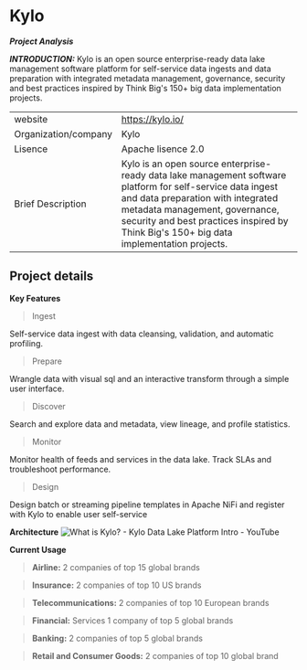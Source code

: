 ﻿

# Kylo


***Project Analysis***


 ***INTRODUCTION:***
  Kylo is an open source enterprise-ready data lake management software platform for self-service data ingests and data preparation with integrated metadata management, governance, security and best practices inspired by Think Big's 150+ big data implementation projects. 
  

|  |  |
|--|--|
|website |  https://kylo.io/|
|Organization/company| Kylo|
|Lisence|Apache lisence 2.0|
|Brief Description|Kylo is an open source enterprise-ready data lake management software platform for self-service data ingest and data preparation with integrated metadata management, governance, security and best practices inspired by Think Big's 150+ big data implementation projects.|

## Project details
**Key Features**
>Ingest

 Self-service data ingest with data cleansing, validation, and automatic profiling.
 
> Prepare
 
  Wrangle data with visual sql and an interactive transform through a simple user interface. 
  
  >Discover 
  
  Search and explore data and metadata, view lineage, and profile statistics.
  
>Monitor
   
 Monitor health of feeds and services in the data lake. Track SLAs and troubleshoot performance.
 
>Design 

Design batch or streaming pipeline templates in Apache NiFi and register with Kylo to enable user self-service

**Architecture**
![What is Kylo? - Kylo Data Lake Platform Intro - YouTube](https://i.ytimg.com/vi/b6N29TNTRWU/maxresdefault.jpg)

**Current Usage**
>**Airline:** 2 companies of top 15 global brands

> **Insurance:** 2 companies of top 10 US brands 

> **Telecommunications:** 2 companies of top 10 European brands 

 >**Financial:** Services 1 company of top 5 global brands 

 >**Banking:** 2 companies of top 5 global brands 

> **Retail and Consumer Goods:** 2 companies of top 10 global brand
